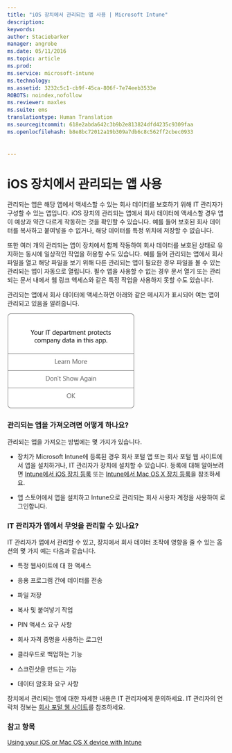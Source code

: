 ```yaml
---
title: "iOS 장치에서 관리되는 앱 사용 | Microsoft Intune"
description: 
keywords: 
author: Staciebarker
manager: angrobe
ms.date: 05/11/2016
ms.topic: article
ms.prod: 
ms.service: microsoft-intune
ms.technology: 
ms.assetid: 3232c5c1-cb9f-45ca-806f-7e74eeb3533e
ROBOTS: noindex,nofollow
ms.reviewer: maxles
ms.suite: ems
translationtype: Human Translation
ms.sourcegitcommit: 618e2abda642c3b9b2e813824dfd4235c9309faa
ms.openlocfilehash: b8e8bc72012a19b309a7db6c8c562ff2cbec0933


---
```



# iOS 장치에서 관리되는 앱 사용

관리되는 앱은 해당 앱에서 액세스할 수 있는 회사 데이터를 보호하기 위해 IT 관리자가 구성할 수 있는 앱입니다. iOS 장치의 관리되는 앱에서 회사 데이터에 액세스할 경우 앱이 예상과 약간 다르게 작동하는 것을 확인할 수 있습니다. 예를 들어 보호된 회사 데이터를 복사하고 붙여넣을 수 없거나, 해당 데이터를 특정 위치에 저장할 수 없습니다.

또한 여러 개의 관리되는 앱이 장치에서 함께 작동하여 회사 데이터를 보호된 상태로 유지하는 동시에 일상적인 작업을 허용할 수도 있습니다. 예를 들어 관리되는 앱에서 회사 파일을 열고 해당 파일을 보기 위해 다른 관리되는 앱이 필요한 경우 파일을 볼 수 있는 관리되는 앱이 자동으로 열립니다. 필수 앱을 사용할 수 없는 경우 문서 열기 또는 관리되는 문서 내에서 웹 링크 액세스와 같은 특정 작업을 사용하지 못할 수도 있습니다.

관리되는 앱에서 회사 데이터에 액세스하면 아래와 같은 메시지가 표시되어 여는 앱이 관리되고 있음을 알려줍니다.

![managed-apps-message-ios](./media/managed-apps-message.png)

### 관리되는 앱을 가져오려면 어떻게 하나요?
관리되는 앱을 가져오는 방법에는 몇 가지가 있습니다.

-   장치가 Microsoft Intune에 등록된 경우 회사 포털 앱 또는 회사 포털 웹 사이트에서 앱을 설치하거나, IT 관리자가 장치에 설치할 수 있습니다. 등록에 대해 알아보려면 [Intune에서 iOS 장치 등록](enroll-your-device-in-intune-ios.md) 또는 [Intune에서 Mac OS X 장치 등록](enroll-your-device-in-intune-mac-os-x.md)을 참조하세요.

-   앱 스토어에서 앱을 설치하고 Intune으로 관리되는 회사 사용자 계정을 사용하여 로그인합니다.

### IT 관리자가 앱에서 무엇을 관리할 수 있나요?
IT 관리자가 앱에서 관리할 수 있고, 장치에서 회사 데이터 조작에 영향을 줄 수 있는 옵션의 몇 가지 예는 다음과 같습니다.

-   특정 웹사이트에 대 한 액세스

-   응용 프로그램 간에 데이터를 전송

-   파일 저장

-   복사 및 붙여넣기 작업

-   PIN 액세스 요구 사항

-   회사 자격 증명을 사용하는 로그인

-   클라우드로 백업하는 기능

-   스크린샷을 만드는 기능

-   데이터 암호화 요구 사항


장치에서 관리되는 앱에 대한 자세한 내용은 IT 관리자에게 문의하세요. IT 관리자의 연락처 정보는 [회사 포털 웹 사이트](http://portal.manage.microsoft.com)를 참조하세요.

### 참고 항목
[Using your iOS or Mac OS X device with Intune](using-your-ios-or-mac-os-x-device-with-intune.md)



<!--HONumber=Jul16_HO4-->



